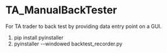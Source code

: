 # TA_ManualBackTester
For TA trader to back test by providing data entry point on a GUI.


1. pip install pyinstaller
2. pyinstaller --windowed backtest_recorder.py
